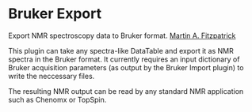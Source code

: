 Bruker Export
==========

Export NMR spectroscopy data to Bruker format.
[Martin A. Fitzpatrick][]

This plugin can take any spectra-like DataTable and export it as NMR spectra in the Bruker 
format. It currently requires an input dictionary of Bruker acquisition parameters (as output 
by the Bruker Import plugin) to write the neccessary files.

The resulting NMR output can be read by any standard NMR application such as Chenomx or TopSpin.

  [Martin A. Fitzpatrick]: http://martinfitzpatrick.name/